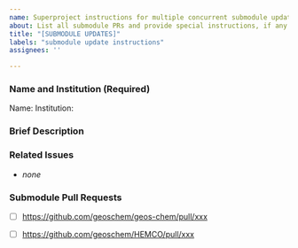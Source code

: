 ```yaml
---
name: Superproject instructions for multiple concurrent submodule updates
about: List all submodule PRs and provide special instructions, if any
title: "[SUBMODULE UPDATES]"
labels: "submodule update instructions" 
assignees: ''

---
```


### Name and Institution (Required)

Name:
Institution:


### Brief Description

<!--- Describe your update at a high level. --->

### Related Issues

<!--- Describe your update at a high level. For example: --->

* _none_

### Submodule Pull Requests

<!--- Create a list of checkboxes (using "[ ]") for your submodule pull requests. --->
<!--- Examples are shown below using 'xxx' as placeholder for pull request number. --->
<!--- If your pull requests should be merged in a specific order, please make sure they are ordered correctly. --->

* [ ] https://github.com/geoschem/geos-chem/pull/xxx
* [ ] https://github.com/geoschem/HEMCO/pull/xxx

